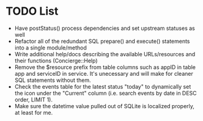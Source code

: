 # TODO List
* Have postStatus() process dependencies and set upstream statuses as well
* Refactor all of the redundant SQL prepare() and execute() statements into a single module/method
* Write additional help/docs describing the available URLs/resources and their functions (Concierge::Help)
* Remove the $resource prefix from table columns such as appID in table app and serviceID in service.  It's unecessary and will make for cleaner SQL statements without them.
* Check the events table for the latest status "today" to dynamically set the icon under the "Current" column (i.e. search events by date in DESC order, LIMIT 1).
* Make sure the datetime value pulled out of SQLite is localized properly, at least for me.
